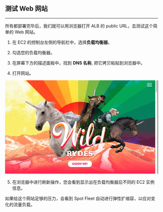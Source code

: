## 测试 Web 网站

---

所有都部署完毕后，我们就可以用浏览器打开 ALB 的 public URL，去测试这个简单的 Web 网站。

1.	在 EC2 的控制台左侧的导航栏中，选择**负载均衡器**。

2.	勾选您的负载均衡器。

3.	在屏幕下方的描述面板中，找到 **DNS 名称**, 把它拷贝粘贴到浏览器中。

4.	打开网站。

![](../image/ec2-spot/website.jpeg)

5.	在浏览器中进行刷新操作，您会看到显示出在负载均衡器后不同的 EC2 实例信息。

如果给这个网站足够的压力，会看到 Spot Fleet 自动进行弹性扩缩容，以应对变化的流量负载。